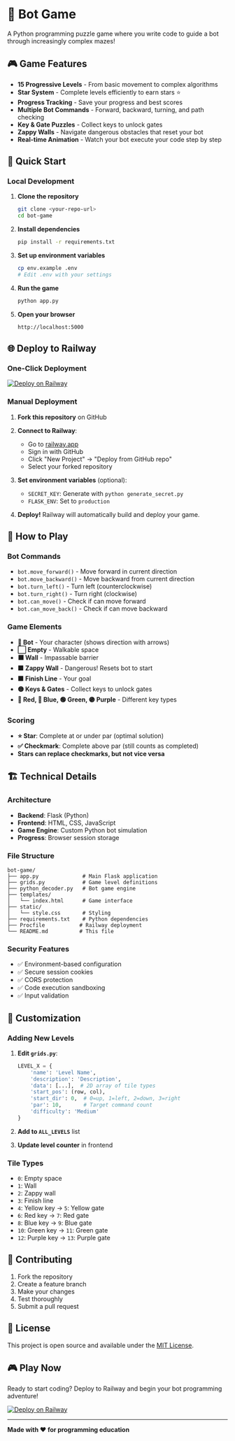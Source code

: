 # 🤖 Bot Game

A Python programming puzzle game where you write code to guide a bot through increasingly complex mazes!

## 🎮 Game Features

- **15 Progressive Levels** - From basic movement to complex algorithms
- **Star System** - Complete levels efficiently to earn stars ⭐
- **Progress Tracking** - Save your progress and best scores
- **Multiple Bot Commands** - Forward, backward, turning, and path checking
- **Key & Gate Puzzles** - Collect keys to unlock gates
- **Zappy Walls** - Navigate dangerous obstacles that reset your bot
- **Real-time Animation** - Watch your bot execute your code step by step

## 🚀 Quick Start

### Local Development

1. **Clone the repository**
   ```bash
   git clone <your-repo-url>
   cd bot-game
   ```

2. **Install dependencies**
   ```bash
   pip install -r requirements.txt
   ```

3. **Set up environment variables**
   ```bash
   cp env.example .env
   # Edit .env with your settings
   ```

4. **Run the game**
   ```bash
   python app.py
   ```

5. **Open your browser**
   ```
   http://localhost:5000
   ```

## 🌐 Deploy to Railway

### One-Click Deployment

[![Deploy on Railway](https://railway.app/button.svg)](https://railway.app/template/deploy)

### Manual Deployment

1. **Fork this repository** on GitHub
2. **Connect to Railway**:
   - Go to [railway.app](https://railway.app)
   - Sign in with GitHub
   - Click "New Project" → "Deploy from GitHub repo"
   - Select your forked repository

3. **Set environment variables** (optional):
   - `SECRET_KEY`: Generate with `python generate_secret.py`
   - `FLASK_ENV`: Set to `production`

4. **Deploy!** Railway will automatically build and deploy your game.

## 🎯 How to Play

### Bot Commands

- `bot.move_forward()` - Move forward in current direction
- `bot.move_backward()` - Move backward from current direction  
- `bot.turn_left()` - Turn left (counterclockwise)
- `bot.turn_right()` - Turn right (clockwise)
- `bot.can_move()` - Check if can move forward
- `bot.can_move_back()` - Check if can move backward

### Game Elements

- **🤖 Bot** - Your character (shows direction with arrows)
- **⬜ Empty** - Walkable space
- **⬛ Wall** - Impassable barrier
- **🟧 Zappy Wall** - Dangerous! Resets bot to start
- **🟫 Finish Line** - Your goal
- **🟡 Keys & Gates** - Collect keys to unlock gates
- **🔴 Red, 🔵 Blue, 🟢 Green, 🟣 Purple** - Different key types

### Scoring

- **⭐ Star**: Complete at or under par (optimal solution)
- **✅ Checkmark**: Complete above par (still counts as completed)
- **Stars can replace checkmarks, but not vice versa**

## 🏗️ Technical Details

### Architecture

- **Backend**: Flask (Python)
- **Frontend**: HTML, CSS, JavaScript
- **Game Engine**: Custom Python bot simulation
- **Progress**: Browser session storage

### File Structure

```
bot-game/
├── app.py              # Main Flask application
├── grids.py            # Game level definitions
├── python_decoder.py   # Bot game engine
├── templates/
│   └── index.html      # Game interface
├── static/
│   └── style.css       # Styling
├── requirements.txt    # Python dependencies
├── Procfile           # Railway deployment
└── README.md          # This file
```

### Security Features

- ✅ Environment-based configuration
- ✅ Secure session cookies
- ✅ CORS protection
- ✅ Code execution sandboxing
- ✅ Input validation

## 🎨 Customization

### Adding New Levels

1. **Edit `grids.py`**:
   ```python
   LEVEL_X = {
       'name': 'Level Name',
       'description': 'Description',
       'data': [...],  # 2D array of tile types
       'start_pos': (row, col),
       'start_dir': 0,  # 0=up, 1=left, 2=down, 3=right
       'par': 10,       # Target command count
       'difficulty': 'Medium'
   }
   ```

2. **Add to `ALL_LEVELS`** list
3. **Update level counter** in frontend

### Tile Types

- `0`: Empty space
- `1`: Wall
- `2`: Zappy wall
- `3`: Finish line
- `4`: Yellow key → `5`: Yellow gate
- `6`: Red key → `7`: Red gate
- `8`: Blue key → `9`: Blue gate
- `10`: Green key → `11`: Green gate
- `12`: Purple key → `13`: Purple gate

## 🤝 Contributing

1. Fork the repository
2. Create a feature branch
3. Make your changes
4. Test thoroughly
5. Submit a pull request

## 📄 License

This project is open source and available under the [MIT License](LICENSE).

## 🎮 Play Now

Ready to start coding? Deploy to Railway and begin your bot programming adventure!

[![Deploy on Railway](https://railway.app/button.svg)](https://railway.app/template/deploy)

---

**Made with ❤️ for programming education**
